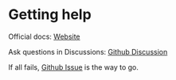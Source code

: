 # Getting help

Official docs: [Website](https://aerocyber.github.io/sitemarker)

Ask questions in Discussions: [Github Discussion](https://github.com/aerocyber/sitemarker/discussions/categories/q-a)

If all fails, [Github Issue](https://github.com/aerocyber/sitemarker/issues) is the way to go.
